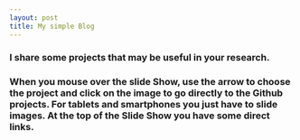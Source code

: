 ```yaml
---
layout: post
title: My simple Blog
---
```


### I share some projects that may be useful in your research.

### When you mouse over the slide Show, use the arrow to choose the project and click on the image to go directly to the Github projects. For tablets and smartphones you just have to slide images. At the top of the Slide Show you have some direct links.




